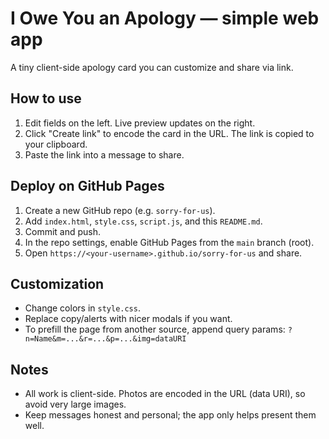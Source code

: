 # I Owe You an Apology — simple web app

A tiny client-side apology card you can customize and share via link.

## How to use
1. Edit fields on the left. Live preview updates on the right.
2. Click "Create link" to encode the card in the URL. The link is copied to your clipboard.
3. Paste the link into a message to share.

## Deploy on GitHub Pages
1. Create a new GitHub repo (e.g. `sorry-for-us`).
2. Add `index.html`, `style.css`, `script.js`, and this `README.md`.
3. Commit and push.
4. In the repo settings, enable GitHub Pages from the `main` branch (root).
5. Open `https://<your-username>.github.io/sorry-for-us` and share.

## Customization
- Change colors in `style.css`.
- Replace copy/alerts with nicer modals if you want.
- To prefill the page from another source, append query params: `?n=Name&m=...&r=...&p=...&img=dataURI`

## Notes
- All work is client-side. Photos are encoded in the URL (data URI), so avoid very large images.
- Keep messages honest and personal; the app only helps present them well.
